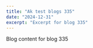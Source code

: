 ```yaml
---
title: "Ak test blogs 335"
date: "2024-12-31"
excerpt: "Excerpt for blog 335"
---
```


Blog content for blog 335